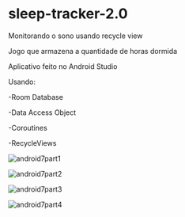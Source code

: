 # sleep-tracker-2.0
Monitorando o sono usando recycle view

Jogo que armazena a quantidade de horas dormida 

Aplicativo feito no Android Studio

Usando:

-Room Database

-Data Access Object

-Coroutines

-RecycleViews

![android7part1](https://user-images.githubusercontent.com/36930457/102571924-8fcb4680-40c9-11eb-9c78-64b0b464ad8c.png)

![android7part2](https://user-images.githubusercontent.com/36930457/102571927-9063dd00-40c9-11eb-91fb-9f0a5789cb01.png)

![android7part3](https://user-images.githubusercontent.com/36930457/102571933-922da080-40c9-11eb-9ead-49fc76a2dd31.png)

![android7part4](https://user-images.githubusercontent.com/36930457/102571932-922da080-40c9-11eb-8230-e0d7d9e7e32b.png)
